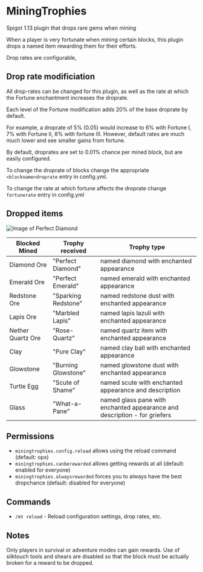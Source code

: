 # MiningTrophies
Spigot 1.13 plugin that drops rare gems when mining

When a player is very fortunate when mining certain blocks, this plugin drops a named item rewarding them for their efforts.

Drop rates are configurable, 

## Drop rate modificiation
All drop-rates can be changed for this plugin, as well as the rate at which the Fortune enchantment increases the droprate.

Each level of the Fortune modification adds 20% of the base droprate by default. 

For example, a droprate of 5% (0.05) would increase to 6% with Fortune I, 7% with Fortune II, 8% with fortune III. However, default rates are much much lower and see smaller gains from fortune.

By default, droprates are set to 0.01% chance per mined block, but are easily configured.

To change the droprate of blocks change the appropriate `<blockname>droprate` entry in config.yml.

To change the rate at which fortune affects the droprate change `fortunerate` entry in config.yml

## Dropped items
![Image of Perfect Diamond](https://i.imgur.com/p7SmE0E.png)

Blocked Mined | Trophy received | Trophy type
------------- | ------------- | -------------
Diamond Ore | "Perfect Diamond" | named diamond with enchanted appearance
Emerald Ore | "Perfect Emerald" | named emerald with enchanted appearance
Redstone Ore | "Sparking Redstone" | named redstone dust with enchanted appearance
Lapis Ore | "Marbled Lapis" | named lapis lazuli with enchanted appearance
Nether Quartz Ore | "Rose-Quartz" | named quartz item with enchanted appearance
Clay | "Pure Clay" | named clay ball with enchanted appearance
Glowstone | "Burning Glowstone" | named glowstone dust with enchanted appearance
Turtle Egg | "Scute of Shame" | named scute with enchanted appearance and description
Glass | "What-a-Pane" | named glass pane with enchanted appearance and description - for griefers

## Permissions
 * `miningtrophies.config.reload` allows using the reload command (default: ops)
 * `miningtrophies.canberewarded` allows getting rewards at all (default: enabled for everyone)
 * `miningtrophies.alwaysrewarded` forces you to always have the best dropchance (default: disabled for everyone)

## Commands
 * `/mt reload` - Reload configuration settings, drop rates, etc.

## Notes
Only players in survival or adventure modes can gain rewards.
Use of silktouch tools and shears are disabled so that the block must be actually broken for a reward to be dropped.

